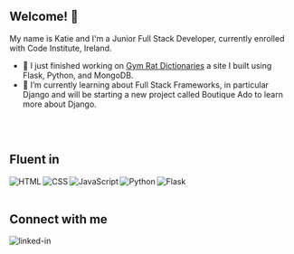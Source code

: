 ## Welcome! 👋

<!--
**KSheeds1/KSheeds1** is a ✨ _special_ ✨ repository because its `README.md` (this file) appears on your GitHub profile.-->
 My name is Katie and I'm a Junior Full Stack Developer, currently enrolled with Code Institute, Ireland.
 

- 🔭 I just finished working on [Gym Rat Dictionaries](https://github.com/KSheeds1/Gym-Rat-Dictionaries) a site I built using Flask, Python, and MongoDB. 
- 🌱 I’m currently learning about Full Stack Frameworks, in particular Django and will be starting a new project called Boutique Ado to learn more about Django.
<br>
<br>

## Fluent in 
<img align="left" alt="HTML" src="https://img.shields.io/badge/-HTML-orange">
<img align="left" alt="CSS" src="https://img.shields.io/badge/-CSS-lightgrey">
<img align="left" alt="JavaScript" src="https://img.shields.io/badge/-JavaScript-yellow">
<img align="left" alt="Python" src="https://img.shields.io/badge/-Python-blue">
<img align="left" alt="Flask" src="https://img.shields.io/badge/-Flask-brightgreen">
<br>
<br>

## Connect with me

[<img align="left" alt="linked-in" src="https://img.shields.io/badge/linkedin-%230077B5.svg?&style=for-the-badge&logo=linkedin&logoColor=white" />](https://www.linkedin.com/in/katiesheedy93/)
<br>


